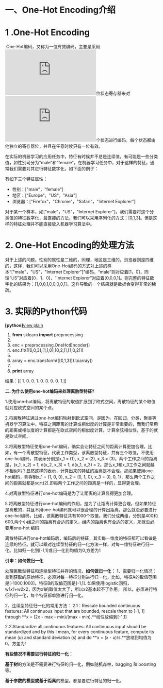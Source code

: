 # 一、One-Hot Encoding介绍

# 1 .One-Hot Encoding

​    One-Hot编码，又称为一位有效编码，主要是采用![N](http://latex.codecogs.com/gif.latex?N)位状态寄存器来对![N](http://latex.codecogs.com/gif.latex?N)个状态进行编码，每个状态都由他独立的寄存器位，并且在任意时候只有一位有效。

​    在实际的机器学习的应用任务中，特征有时候并不总是连续值，有可能是一些分类值，如性别可分为“male”和“female”。在机器学习任务中，对于这样的特征，通常我们需要对其进行特征数字化，如下面的例子：

有如下三个特征属性：

- 性别：["male"，"female"]
- 地区：["Europe"，"US"，"Asia"]
- 浏览器：["Firefox"，"Chrome"，"Safari"，"Internet Explorer"]

对于某一个样本，如["male"，"US"，"Internet Explorer"]，我们需要将这个分类值的特征数字化，最直接的方法，我们可以采用序列化的方式：[0,1,3]。但是这样的特征处理并不能直接放入机器学习算法中。

# 2. One-Hot Encoding的处理方法

​    对于上述的问题，性别的属性是二维的，同理，地区是三维的，浏览器则是四维的，这样，我们可以采用One-Hot编码的方式对上述的样本“["male"，"US"，"Internet Explorer"]”编码，“male”则对应着[1，0]，同理“US”对应着[0，1，0]，“Internet Explorer”对应着[0,0,0,1]。则完整的特征数字化的结果为：[1,0,0,1,0,0,0,0,1]。这样导致的一个结果就是数据会变得非常的稀疏。

# 3. 实际的Python代码



**[python]**[view plain](http://blog.csdn.net/google19890102/article/details/44039761#)





1. **from** sklearn **import** preprocessing  
2.   
3. enc = preprocessing.OneHotEncoder()  
4. enc.fit([[0,0,3],[1,1,0],[0,2,1],[1,0,2]])  
5.   
6. array = enc.transform([[0,1,3]]).toarray()  
7.   
8. **print** array  


结果：[[ 1.  0.  0.  1.  0.  0.  0.  0.  1.]]





**二.  为什么使用one-hot编码来处理离散型特征?**



1.使用one-hot编码，将离散特征的取值扩展到了欧式空间，离散特征的某个取值就对应欧式空间的某个点。



2.将离散特征通过one-hot编码映射到欧式空间，是因为，在回归，分类，聚类等机器学习算法中，特征之间距离的计算或相似度的计算是非常重要的，而我们常用的距离或相似度的计算都是在欧式空间的相似度计算，计算余弦相似性，基于的就是欧式空间。



3.将离散型特征使用one-hot编码，确实会让特征之间的距离计算更加合理。比如，有一个离散型特征，代表工作类型，该离散型特征，共有三个取值，不使用one-hot编码，其表示分别是x_1 = (1), x_2 = (2), x_3 = (3)。两个工作之间的距离是，(x_1, x_2) = 1, d(x_2, x_3) = 1, d(x_1, x_3) = 2。那么x_1和x_3工作之间就越不相似吗？显然这样的表示，计算出来的特征的距离是不合理。那如果使用one-hot编码，则得到x_1 = (1, 0, 0), x_2 = (0, 1, 0), x_3 = (0, 0, 1)，那么两个工作之间的距离就都是sqrt(2).即每两个工作之间的距离是一样的，显得更合理。



4.对离散型特征进行one-hot编码是为了让距离的计算显得更加合理。



5.将离散型特征进行one-hot编码的作用，是为了让距离计算更合理，但如果特征是离散的，并且不用one-hot编码就可以很合理的计算出距离，那么就没必要进行one-hot编码，比如，该离散特征共有1000个取值，我们分成两组，分别是400和600,两个小组之间的距离有合适的定义，组内的距离也有合适的定义，那就没必要用one-hot 编码

离散特征进行one-hot编码后，编码后的特征，其实每一维度的特征都可以看做是连续的特征。就可以跟对连续型特征的归一化方法一样，对每一维特征进行归一化。比如归一化到[-1,1]或归一化到均值为0,方差为1



**引申：如何做归一化**



处理离散型特征和连续型特征并存的情况，**如何做归一化：**
1、需要归一化情况：
拿到获取的原始特征，必须对每一特征分别进行归一化，比如，特征A的取值范围是[-1000,1000]，特征B的取值范围是[-1,1].
如果使用logistic回归，w1*x1+w2*x2，因为x1的取值太大了，所以x2基本起不了作用。
所以，必须进行特征的归一化，每个特征都单独进行归一化。



2、连续型特征归一化的常用方法：
   2.1：Rescale bounded continuous features: All continuous input that are bounded, rescale them to [-1, 1] through **x = (2x - max - min)/(max - min).**线性放缩到[-1,1]


  2.2:Standardize all continuous features: All continuous input should be standardized and by this I mean, for every continuous feature, compute its mean (u) and standard deviation (s) and do **x = (x - u)/s.**放缩到均值为0，方差为1



**有些情况不需要进行特征的归一化：**

**基于树**的方法是不需要进行特征的归一化，例如随机森林，bagging 和 boosting等。

**基于参数的模型或基于距离**的模型，都是要进行特征的归一化。


